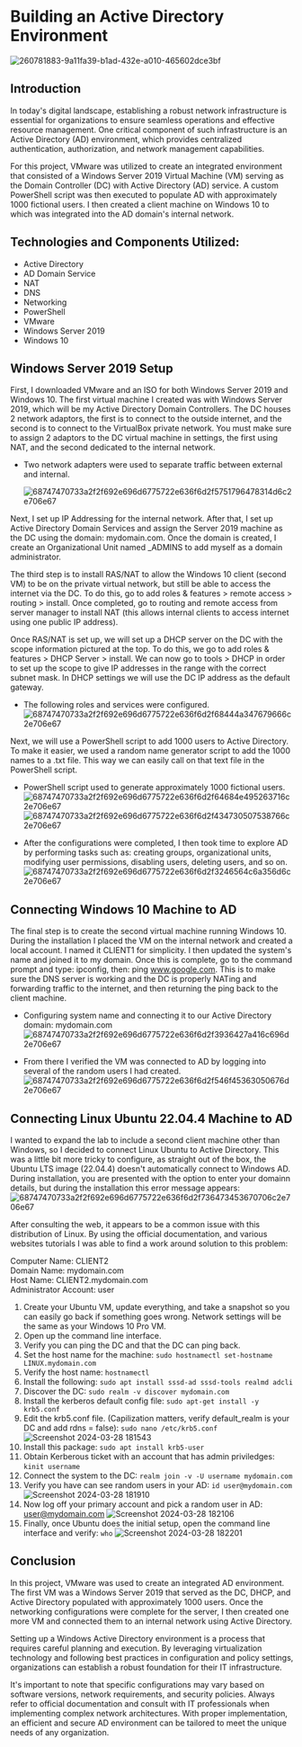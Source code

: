 # Building an Active Directory Environment
 ![260781883-9a11fa39-b1ad-432e-a010-465602dce3bf](https://github.com/Lachiecodes/Active-Directory/assets/138475757/aad72280-e6e2-40a1-a7f3-6d3ce19dac06)

## Introduction
In today's digital landscape, establishing a robust network infrastructure is essential for organizations to ensure seamless operations and effective resource management. One critical component of such infrastructure is an Active Directory (AD) environment, which provides centralized authentication, authorization, and network management capabilities. 

For this project, VMware was utilized to create an integrated environment that consisted of a Windows Server 2019 Virtual Machine (VM) serving as the Domain Controller (DC) with Active Directory (AD) service. A custom PowerShell script was then executed to populate AD with approximately 1000 fictional users. I then created a client machine on Windows 10 to which was integrated into the AD domain's internal network.

## Technologies and Components Utilized:
- Active Directory
- AD Domain Service
- NAT
- DNS
- Networking
- PowerShell
- VMware
- Windows Server 2019
- Windows 10

## Windows Server 2019 Setup
First, I downloaded VMware and an ISO for both Windows Server 2019 and Windows 10. The first virtual machine I created was with Windows Server 2019, which will be my Active Directory Domain Controllers. The DC houses 2 network adaptors, the first is to connect to the outside internet, and the second is to connect to the VirtualBox private network. You must make sure to assign 2 adaptors to the DC virtual machine in settings, the first using NAT, and the second dedicated to the internal network.

- Two network adapters were used to separate traffic between external and internal.
  
  ![68747470733a2f2f692e696d6775722e636f6d2f5751796478314d6c2e706e67](https://github.com/Lachiecodes/Active-Directory/assets/138475757/1ba37026-0246-4941-85e2-3ec9954c411f)

Next, I set up IP Addressing for the internal network. After that, I set up Active Directory Domain Services and assign the Server 2019 machine as the DC using the domain: mydomain.com. Once the domain is created, I create an Organizational Unit named _ADMINS to add myself as a domain administrator.

The third step is to install RAS/NAT to allow the Windows 10 client (second VM) to be on the private virtual network, but still be able to access the internet via the DC. To do this, go to add roles & features > remote access > routing > install. Once completed, go to routing and remote access from server manager to install NAT (this allows internal clients to access internet using one public IP address).

Once RAS/NAT is set up, we will set up a DHCP server on the DC with the scope information pictured at the top. To do this, we go to add roles & features > DHCP Server > install. We can now go to tools > DHCP in order to set up the scope to give IP addresses in the range with the correct subnet mask. In DHCP settings we will use the DC IP address as the default gateway.

- The following roles and services were configured.
  ![68747470733a2f2f692e696d6775722e636f6d2f68444a347679666c2e706e67](https://github.com/Lachiecodes/Active-Directory/assets/138475757/73d212ab-940d-48b2-a1c0-f0b0001e559e)

Next, we will use a PowerShell script to add 1000 users to Active Directory. To make it easier, we used a random name generator script to add the 1000 names to a .txt file. This way we can easily call on that text file in the PowerShell script.

- PowerShell script used to generate approximately 1000 fictional users.
  ![68747470733a2f2f692e696d6775722e636f6d2f64684e495263716c2e706e67](https://github.com/Lachiecodes/Active-Directory/assets/138475757/4d6ed4db-6f2a-4372-8b55-24778f9e0d73)
  ![68747470733a2f2f692e696d6775722e636f6d2f434730507538766c2e706e67](https://github.com/Lachiecodes/Active-Directory/assets/138475757/eb298c63-b9fe-455b-966f-c876d0a39358)

- After the configurations were completed, I then took time to explore AD by performing tasks such as: creating groups, organizational units, modifying user permissions, disabling users, deleting users, and so on.
![68747470733a2f2f692e696d6775722e636f6d2f3246564c6a356d6c2e706e67](https://github.com/Lachiecodes/Active-Directory/assets/138475757/4d06030c-f4d3-47ea-8b1f-ed177f845519)

## Connecting Windows 10 Machine to AD
The final step is to create the second virtual machine running Windows 10. During the installation I placed the VM on the internal network and created a local account. I named it CLIENT1 for simplicity. I then updated the system's name and joined it to my domain. Once this is complete, go to the command prompt and type: ipconfig, then: ping www.google.com. This is to make sure the DNS server is working and the DC is properly NATing and forwarding traffic to the internet, and then returning the ping back to the client machine.<br>

- Configuring system name and connecting it to our Active Directory domain: mydomain.com<br>
  ![68747470733a2f2f692e696d6775722e636f6d2f3936427a416c696d2e706e67](https://github.com/Lachiecodes/Active-Directory/assets/138475757/22ce57a1-ac13-4477-a610-ffcf895b7bc5)

- From there I verified the VM was connected to AD by logging into several of the random users I had created.
  ![68747470733a2f2f692e696d6775722e636f6d2f546f45363050676d2e706e67](https://github.com/Lachiecodes/Active-Directory/assets/138475757/c082ad84-7199-4d2c-88c9-970f27caf648)

## Connecting Linux Ubuntu 22.04.4 Machine to AD
I wanted to expand the lab to include a second client machine other than Windows, so I decided to connect Linux Ubuntu to Active Directory. This was a little bit more tricky to configure, as straight out of the box, the Ubuntu LTS image (22.04.4) doesn't automatically connect to Windows AD. During installation, you are presented with the option to enter your domainn details, but during the installation this error message appears:<br>
![68747470733a2f2f692e696d6775722e636f6d2f736473453670706c2e706e67](https://github.com/Lachiecodes/Active-Directory/assets/138475757/69a15972-7efa-4a31-b2ed-3f143742ba4e)

After consulting the web, it appears to be a common issue with this distribution of Linux. By using the official documentation, and various websites tutorials I was able to find a work around solution to this problem:<br>

Computer Name: CLIENT2<br>
Domain Name: mydomain.com<br>
Host Name: CLIENT2.mydomain.com<br>
Administrator Account: user<br>

1. Create your Ubuntu VM, update everything, and take a snapshot so you can easily go back if something goes wrong. Network settings will be the same as your Windows 10 Pro VM.
2. Open up the command line interface.
3. Verify you can ping the DC and that the DC can ping back.
4. Set the host name for the machine: `sudo hostnamectl set-hostname LINUX.mydomain.com`
5. Verify the host name: `hostnamectl`
6. Install the following: `sudo apt install sssd-ad sssd-tools realmd adcli`
7. Discover the DC: `sudo realm -v discover mydomain.com`
8. Install the kerberos default config file: `sudo apt-get install -y krb5.conf`
9. Edit the krb5.conf file. (Capilization matters, verify default_realm is your DC and add rdns = false): `sudo nano /etc/krb5.conf`
![Screenshot 2024-03-28 181543](https://github.com/Lachiecodes/Active-Directory/assets/138475757/669afca3-8548-4189-844e-6be507a005e8)
10. Install this package: `sudo apt install krb5-user`
11. Obtain Kerberous ticket with an account that has admin priviledges: `kinit username`
12. Connect the system to the DC: `realm join -v -U username mydomain.com`
13. Verify you have can see random users in your AD: `id user@mydomain.com`
![Screenshot 2024-03-28 181910](https://github.com/Lachiecodes/Active-Directory/assets/138475757/3c7c6f47-db25-41fd-865b-162b26c7c5a3)
14. Now log off your primary account and pick a random user in AD: user@mydomain.com
![Screenshot 2024-03-28 182106](https://github.com/Lachiecodes/Active-Directory/assets/138475757/9741e416-68b7-40f2-9352-0075d555b90f)
15. Finally, once Ubuntu does the initial setup, open the command line interface and verify: `who`
![Screenshot 2024-03-28 182201](https://github.com/Lachiecodes/Active-Directory/assets/138475757/e78bae65-6e93-4640-8a4a-b3de16aaa525)




## Conclusion
In this project, VMware was used to create an integrated AD environment. The first VM was a Windows Server 2019 that served as the DC, DHCP, and Active Directory populated with approximately 1000 users. Once the networking configurations were complete for the server, I then created one more VM and connected them to an internal network using Active Directory.

Setting up a Windows Active Directory environment is a process that requires careful planning and execution. By leveraging virtualization technology and following best practices in configuration and policy settings, organizations can establish a robust foundation for their IT infrastructure.

It's important to note that specific configurations may vary based on software versions, network requirements, and security policies. Always refer to official documentation and consult with IT professionals when implementing complex network architectures. With proper implementation, an efficient and secure AD environment can be tailored to meet the unique needs of any organization.
